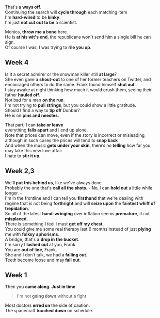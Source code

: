 That's a **ways off**.  
Continuing the search will **cycle through** each matching item  
I'm **hard-wired** to be **kinky**.  
I'm just **not cut out to be** a scientist.

Monica, **throw me a bone** here.  
He is **at his wit's end**, the republicans won't send him a single bill he can sign.  
Of course I was, I was trying to **rile you up**.  

## Week 4

Is it a secret admirer or the snowman killer still **at large**?  
She even gave a **shout-out** to one of her former teachers on Twitter, and encouraged others to do the same.
Frank found himself **shut out**.  
I stay awake at night thinking how much it would crush them, seeing their father **hauled off**.  
Not bad for a man **on the run**.  
I'm not trying to **pull strings**, but you could show a little gratitude.  
Should I find a way to **tip off** Dunbar?   
He is on **pins and needles**.  

That part, I can **take or leave**  
everything **falls apart** and I end up alone.  
Note that prices can move, even if the story is incorrect or misleading, although in such cases the prices will tend to **snap back**  
And when the music **gets under your skin**, there’s no **telling** how far you may take this new love affair  
I hate to **stir it up**.   

## Week 2,3 
We'll **put this behind us**, like we've always done.  
Probably the one that's **call all the shots**.  - No, I can **hold out** a little while longer. -  
I'm in the frontline and I can tell you **firsthand** that we're dealing with regime that is not being **forthright** and will **seize upon** the **faintest whiff of trepidation**.  
So all of the latest **hand-wringing** over inflation seems **premature**, if not **misplaced**.   
There is something I feel I must **get off my chest**.  
You could give me some real therapy last 6 months instead of just **plying** me with **folksy** **aphorisms**.  
A bridge, that's a **drop in the bucket**.  
I'm sorry I **lashed out** at you, Frank.  
You are **out of line**, Frank.  
She and I don't talk, we had a **falling out**.  
Teeth become loose and may **fall out**.

## Week 1 
Then you **came along**. **Just in time**  
> I'm not **going down** without a fight  

Most doctors **erred on** the side of caution.   
The spacecraft **touched down** on schedule.  

